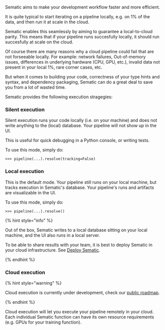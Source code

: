 Sematic aims to make your development workflow faster and more efficient.

It is quite typical to start iterating on a pipeline locally, e.g. on 1% of the
data, and then run it at scale in the cloud.

Sematic enables this seamlessly by aiming to guarantee a local-to-cloud parity.
This means that if your pipeline runs succesfully locally, it should run
succesfully at scale on the cloud.

Of course there are many reasons why a cloud pipeline could fail that are not
forseeable locally. For example: network failures, Out-of-memory issues,
differences in underlying hardware (CPU, GPU, etc.), invalid data not present in
your local 1%, rare corner cases, etc.

But when it comes to building your code, correctness of your type hints and
syntax, and dependency packaging, Sematic can do a great deal to save you from a lot
of wasted time.

Sematic provides the following execution stragegies:

### Silent execution

Silent execution runs your code locally (i.e. on your machine) and does not
write anything to the (local) database. Your pipeline will not show up in the UI.

This is useful for quick debugging in a Python console, or writing tests.

To use this mode, simply do:

```
>>> pipeline(...).resolve(tracking=False)
```

### Local execution

This is the default mode. Your pipeline still runs on your local machine, but
tracks execution in Sematic's database. Your pipeline's runs and artifacts are
visualizable in the UI.

To use this mode, simply do:

```
>>> pipeline(...).resolve()
```

{% hint style="info" %}

Out of the box, Sematic writes to a local database sitting on your local machine,
and the UI also runs in a local server.

To be able to share results with your team, it is best to deploy Sematic in your
cloud infrastructure. See [Deploy Sematic](./coming-soon.md).


{% endhint %}

### Cloud execution

{% hint style="warning" %}

Cloud execution is currently under development, check our [public roadmap]().

{% endhint %}

Cloud execution will let you execute your pipeline remotely in your cloud. Each
individual Sematic function can have its own resource requirements (e.g. GPUs
for your training function).